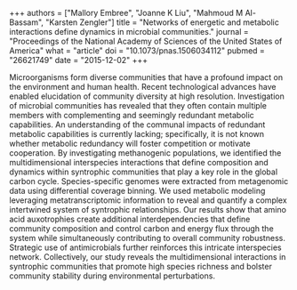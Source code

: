 +++
authors = ["Mallory Embree", "Joanne K Liu", "Mahmoud M Al-Bassam", "Karsten Zengler"]
title = "Networks of energetic and metabolic interactions define dynamics in microbial communities."
journal = "Proceedings of the National Academy of Sciences of the United States of America"
what = "article"
doi = "10.1073/pnas.1506034112"
pubmed = "26621749"
date = "2015-12-02"
+++

Microorganisms form diverse communities that have a profound impact on the environment and human health. Recent technological advances have enabled elucidation of community diversity at high resolution. Investigation of microbial communities has revealed that they often contain multiple members with complementing and seemingly redundant metabolic capabilities. An understanding of the communal impacts of redundant metabolic capabilities is currently lacking; specifically, it is not known whether metabolic redundancy will foster competition or motivate cooperation. By investigating methanogenic populations, we identified the multidimensional interspecies interactions that define composition and dynamics within syntrophic communities that play a key role in the global carbon cycle. Species-specific genomes were extracted from metagenomic data using differential coverage binning. We used metabolic modeling leveraging metatranscriptomic information to reveal and quantify a complex intertwined system of syntrophic relationships. Our results show that amino acid auxotrophies create additional interdependencies that define community composition and control carbon and energy flux through the system while simultaneously contributing to overall community robustness. Strategic use of antimicrobials further reinforces this intricate interspecies network. Collectively, our study reveals the multidimensional interactions in syntrophic communities that promote high species richness and bolster community stability during environmental perturbations.